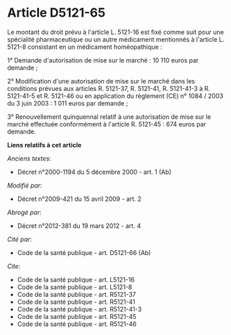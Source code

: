 # Article D5121-65

Le montant du droit prévu à l'article L. 5121-16 est fixé comme suit pour une spécialité pharmaceutique ou un autre
médicament mentionnés à l'article L. 5121-8 consistant en un médicament homéopathique : 

1° Demande d'autorisation de mise sur le marché : 10 110 euros par demande ; 

2° Modification d'une autorisation de mise sur le marché dans les conditions prévues aux articles R. 5121-37, R. 5121-41, R.
5121-41-3 à R. 5121-41-5 et R. 5121-46 ou en application du règlement (CE) n° 1084 / 2003 du 3 juin 2003 : 1 011 euros par
demande ; 

3° Renouvellement quinquennal relatif à une autorisation de mise sur le marché effectuée conformément à l'article R.
5121-45 : 674 euros par demande.

**Liens relatifs à cet article**

_Anciens textes_:

  - Décret n°2000-1194 du 5 décembre 2000 - art. 1 (Ab)

_Modifié par_:

  - Décret n°2009-421 du 15 avril 2009 - art. 2

_Abrogé par_:

  - Décret n°2012-381 du 19 mars 2012 - art. 4

_Cité par_:

  - Code de la santé publique - art. D5121-66 (Ab)

_Cite_:

  - Code de la santé publique - art. L5121-16
  - Code de la santé publique - art. L5121-8
  - Code de la santé publique - art. R5121-37
  - Code de la santé publique - art. R5121-41
  - Code de la santé publique - art. R5121-41-3
  - Code de la santé publique - art. R5121-45
  - Code de la santé publique - art. R5121-46
